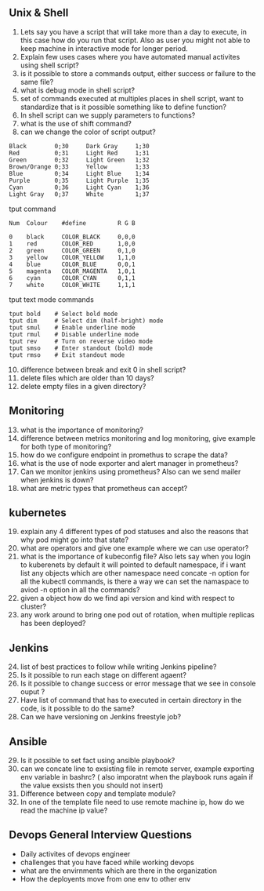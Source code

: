 Unix & Shell 
---
1. Lets say you have a script that will take more than a day to execute, in this case how do you run that script. Also as user you might not able to keep machine in interactive mode for longer period.
2. Explain few uses cases where you have automated manual activites using shell script?    
3. is it possible to store a commands output, either success or failure to the same file?
4. what is debug mode in shell script?
5. set of commands executed at multiples places in shell script, want to standardize that is it possible something like to define function?
6. In shell script can we supply parameters to functions?
7. what is the use of shift command?
8. can we change the color of script output?

```
Black        0;30     Dark Gray     1;30
Red          0;31     Light Red     1;31
Green        0;32     Light Green   1;32
Brown/Orange 0;33     Yellow        1;33
Blue         0;34     Light Blue    1;34
Purple       0;35     Light Purple  1;35
Cyan         0;36     Light Cyan    1;36
Light Gray   0;37     White         1;37
```
tput command 
```
Num  Colour    #define         R G B

0    black     COLOR_BLACK     0,0,0
1    red       COLOR_RED       1,0,0
2    green     COLOR_GREEN     0,1,0
3    yellow    COLOR_YELLOW    1,1,0
4    blue      COLOR_BLUE      0,0,1
5    magenta   COLOR_MAGENTA   1,0,1
6    cyan      COLOR_CYAN      0,1,1
7    white     COLOR_WHITE     1,1,1
```

tput text mode commands 

```
tput bold    # Select bold mode
tput dim     # Select dim (half-bright) mode
tput smul    # Enable underline mode
tput rmul    # Disable underline mode
tput rev     # Turn on reverse video mode
tput smso    # Enter standout (bold) mode
tput rmso    # Exit standout mode
```

10. difference between break and exit 0 in shell script?
11. delete files which are older than 10 days?
12. delete empty files in a given directory?



Monitoring 
-----
13. what is the importance of monitoring?
14. difference between metrics monitoring and log monitoring, give example for both type of monitoring?
15. how do we configure endpoint in promethus to scrape the data?
16. what is the use of node exporter and alert manager in prometheus?
17. Can we monitor jenkins using prometheus? Also can we send mailer when jenkins is down?
18. what are metric types that prometheus can accept?

kubernetes
----
19. explain any 4 different types of pod statuses and also the reasons that why pod might go into that state?
20. what are operators and give one example where we can use operator?
21. what is the importance of kubeconfig file? Also lets say when you login to kuberenets by default it will pointed to default namespace, if i want list any objects which are other namespace need concate -n option for all the kubectl commands, is there a way we can set the namaspace to aviod -n option in all the commands?
22. given a object how do we find api version and kind with respect to cluster?
23. any work around to bring one pod out of rotation, when multiple replicas has been deployed?

Jenkins
----
24. list of best practices to follow while writing Jenkins pipeline?
25. Is it possible to run each stage on different agaent?
26. Is it possible to change success or error message that we see in console ouput ?
27. Have list of command that has to executed in certain directory in the code, is it possible to do the same?
28. Can we have versioning on Jenkins freestyle job? 

Ansible
---
29. Is it possible to set fact using ansible playbook?
30. can we concate line to exsisting file in remote server, example exporting env variable in bashrc? ( also imporatnt when the playbook runs again if the value exsists then you should not insert)
31. Difference between copy and template module?
32. In one of the template file need to use remote machine ip, how do we read the machine ip value? 

Devops General Interview Questions 
---
- Daily activites of devops engineer 
- challenges that you have faced while working devops 
- what are the envirnments which are there in the organization 
- How the deployents move from one env to other env
